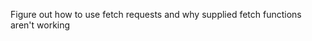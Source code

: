 <!-- JAVASCRIPT -->

<!-- HTML / BOOTSTRAP -->

<!-- BUGS -->

<!-- FOLLOW UP -->
Figure out how to use fetch requests and why supplied fetch functions aren't working